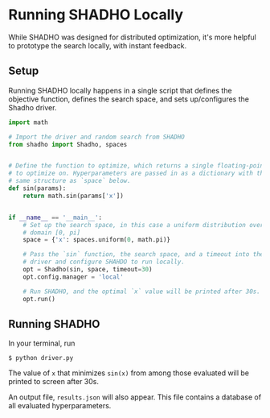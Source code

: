 # Running SHADHO Locally

While SHADHO was designed for distributed optimization, it's more helpful to
prototype the search locally, with instant feedback.

## Setup

Running SHADHO locally happens in a single script that defines the objective
function, defines the search space, and sets up/configures the Shadho driver.

```python
import math

# Import the driver and random search from SHADHO
from shadho import Shadho, spaces


# Define the function to optimize, which returns a single floating-point value
# to optimize on. Hyperparameters are passed in as a dictionary with the
# same structure as `space` below.
def sin(params):
    return math.sin(params['x'])


if __name__ == '__main__':
    # Set up the search space, in this case a uniform distribution over the
    # domain [0, pi]
    space = {'x': spaces.uniform(0, math.pi)}

    # Pass the `sin` function, the search space, and a timeout into the SHADHO
    # driver and configure SHAHDO to run locally.
    opt = Shadho(sin, space, timeout=30)
    opt.config.manager = 'local'

    # Run SHADHO, and the optimal `x` value will be printed after 30s.
    opt.run()
```

## Running SHADHO

In your terminal, run

```
$ python driver.py
```

The value of `x` that minimizes `sin(x)` from among those evaluated will be
printed to screen after 30s.

An output file, `results.json` will also appear. This file contains a database
of all evaluated hyperparameters.
